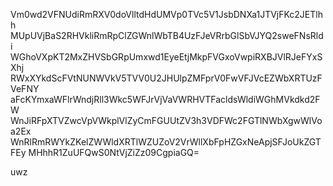 Vm0wd2VFNUdiRmRXV0doVlltdHdUMVp0TVc5V1JsbDNXa1JTVjFKc2JETlhh
MUpUVjBaS2RHVkliRmRpClZGWnlWbTB4UzFJeVRrbGlSbVJYQ2sweFNsRldi
WGhoVXpKT2MxZHVSbGRpUmxwd1EyeEtjMkpFVGxoVwpiRXBJVlRJeFYxSXhj
RWxXYkdScFVtNUNWVkV5TVV0U2JHUlpZMFprV0FwVFJVcEZWbXRTUzFVeFNY
aFcKYmxaWFlrWndjRll3Wkc5WFJrVjVaVWRHVTFacldsWldiWGhMVkdkd2FW
WnJiRFpXTVZwcVpVWkplVlZyCmFGUUtZV3h3VDFWc2FGTlNWbXgwWlVoa2Ex
WnRlRmRWYkZKelZWWldXRTlWZUZoV2VrWllXbFpHZGxNeApjSFJoUkZGTFEy
MHhhR1ZuUFQwS0NtVjZiZz09CgpiaGQ=

uwz
